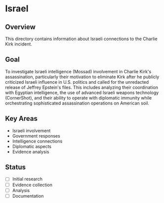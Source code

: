 # Israel

## Overview
This directory contains information about Israeli connections to the Charlie Kirk incident.

## Goal
To investigate Israeli intelligence (Mossad) involvement in Charlie Kirk's assassination, particularly their motivation to eliminate Kirk after he publicly criticized Israeli influence in U.S. politics and called for the unredacted release of Jeffrey Epstein's files. This includes analyzing their coordination with Egyptian intelligence, the use of advanced Israeli weapons technology (CornerShot), and their ability to operate with diplomatic immunity while orchestrating sophisticated assassination operations on American soil.

## Key Areas
- Israeli involvement
- Government responses
- Intelligence connections
- Diplomatic aspects
- Evidence analysis

## Status
- [ ] Initial research
- [ ] Evidence collection
- [ ] Analysis
- [ ] Documentation